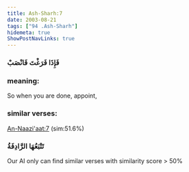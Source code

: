 ```yaml
---
title: Ash-Sharh:7
date: 2003-08-21
tags: ["94 .Ash-Sharh"]
hidemeta: true 
ShowPostNavLinks: true 
---
```

### فَإِذَا فَرَغْتَ فَانْصَبْ
### meaning: 
So when you are done, appoint,
### similar verses: 

[An-Naazi'aat:7](/79/7) (sim:51.6%)

### تَتْبَعُهَا الرَّادِفَةُ

Our AI only can find similar verses with similarity score > 50% 



